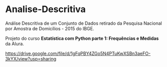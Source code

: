 # Analise-Descritiva

Análise Descritiva de um Conjunto de Dados retirado da Pesquisa Nacional por Amostra de Domicílios - 2015 do IBGE.

Projeto do curso **Estatística com Python parte 1: Frequências e Medidas** da Alura.

https://drive.google.com/file/d/1gFqPBY4ZGo5N4PTuKwXSBn3aeFO-3kYX/view?usp=sharing
